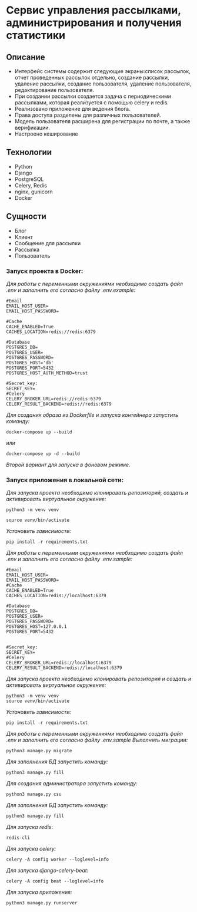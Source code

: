 # Cервис управления рассылками, администрирования и получения статистики
## Описание
* Интерфейс системы содержит следующие экраны:список рассылок, отчет проведенных рассылок отдельно, создание рассылки,
  удаление рассылки, создание пользователя, удаление пользователя, редактирование пользователя.
* При создании рассылки создается задача с периодическими рассылками, которая реализуется с помощью celery и redis.
* Реализовано приложение для ведения блога.
* Права доступа разделены для различных пользователей.
* Модель пользователя расширена для регистрации по почте, а также верификации.
* Настроено кеширование
## Технологии
* Python
* Django
* PostgreSQL
* Celery, Redis
* nginx, gunicorn
* Docker
## Сущности
* Блог
* Клиент
* Сообщение для рассылки
* Рассылка
* Пользователь

### Запуск проекта в Docker:
_Для работы с переменными окружениями необходимо создать файл .env и заполнить его согласно файлу .env.example:_
```
#Email
EMAIL_HOST_USER=
EMAIL_HOST_PASSWORD=

#Cache
CACHE_ENABLED=True
CACHES_LOCATION=redis://redis:6379

#Database
POSTGRES_DB=
POSTGRES_USER=
POSTGRES_PASSWORD=
POSTGRES_HOST='db'
POSTGRES_PORT=5432
POSTGRES_HOST_AUTH_METHOD=trust

#Secret_key:
SECRET_KEY=
#Celery
CELERY_BROKER_URL=redis://redis:6379
CELERY_RESULT_BACKEND=redis://redis:6379
```
_Для создания образа из Dockerfile и запуска контейнера запустить команду:_
```
docker-compose up --build
```
_или_
```
docker-compose up -d --build
```
_Второй вариант для запуска в фоновом режиме._
### Запуск приложения в локальной сети:
_Для запуска проекта необходимо клонировать репозиторий, создать и активировать виртуальное окружение:_ 
```
python3 -m venv venv
```
```
source venv/bin/activate
```
_Установить зависимости:_
```
pip install -r requirements.txt
```
_Для работы с переменными окружениями необходимо создать файл .env и заполнить его согласно файлу .env.sample:_
```
#Email
EMAIL_HOST_USER=
EMAIL_HOST_PASSWORD=
#Cache
CACHE_ENABLED=True
CACHES_LOCATION=redis://localhost:6379

#Database
POSTGRES_DB=
POSTGRES_USER=
POSTGRES_PASSWORD=
POSTGRES_HOST=127.0.0.1
POSTGRES_PORT=5432


#Secret_key:
SECRET_KEY=
#Celery
CELERY_BROKER_URL=redis://localhost:6379
CELERY_RESULT_BACKEND=redis://localhost:6379
```
_Для запуска проекта необходимо клонировать репозиторий и создать и активировать виртуальное окружение:_ 
```
python3 -m venv venv
source venv/bin/activate
```
_Установить зависимости:_
```
pip install -r requirements.txt
```
_Для работы с переменными окружениями необходимо создать файл .env и заполнить его согласно файлу .env.sample_
_Выполнить миграции:_
```
python3 manage.py migrate
```
_Для заполнения БД запустить команду:_
```
python3 manage.py fill
```
_Для создания администратора запустить команду:_
```
python3 manage.py csu
```
_Для заполнения БД запустить команду:_
```
python3 manage.py fill
```
_Для запуска redis_:
```
redis-cli
```
_Для запуска celery:_
```
celery -A config worker --loglevel=info
```
_Для запуска django-celery-beat:_
```
celery -A config beat --loglevel=info
```
_Для запуска приложения:_
```
python3 manage.py runserver
```
